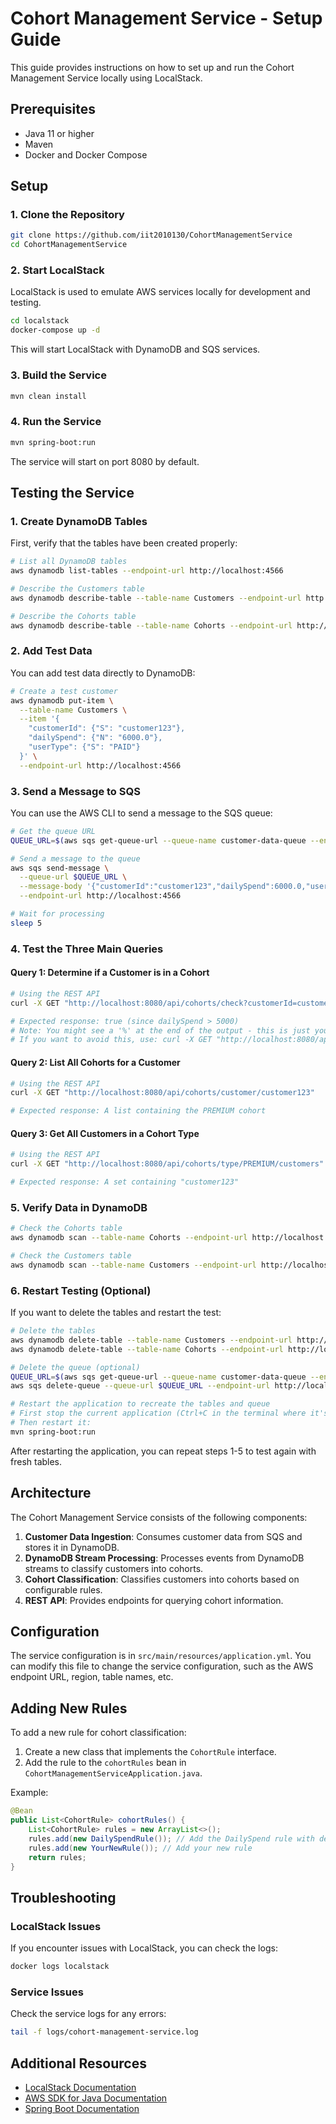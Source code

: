 # Cohort Management Service - Setup Guide

This guide provides instructions on how to set up and run the Cohort Management Service locally using LocalStack.

## Prerequisites

- Java 11 or higher
- Maven
- Docker and Docker Compose

## Setup

### 1. Clone the Repository

```bash
git clone https://github.com/iit2010130/CohortManagementService
cd CohortManagementService
```

### 2. Start LocalStack

LocalStack is used to emulate AWS services locally for development and testing.

```bash
cd localstack
docker-compose up -d
```

This will start LocalStack with DynamoDB and SQS services.

### 3. Build the Service

```bash
mvn clean install
```

### 4. Run the Service

```bash
mvn spring-boot:run
```

The service will start on port 8080 by default.

## Testing the Service

### 1. Create DynamoDB Tables

First, verify that the tables have been created properly:

```bash
# List all DynamoDB tables
aws dynamodb list-tables --endpoint-url http://localhost:4566

# Describe the Customers table
aws dynamodb describe-table --table-name Customers --endpoint-url http://localhost:4566

# Describe the Cohorts table
aws dynamodb describe-table --table-name Cohorts --endpoint-url http://localhost:4566
```

### 2. Add Test Data

You can add test data directly to DynamoDB:

```bash
# Create a test customer
aws dynamodb put-item \
  --table-name Customers \
  --item '{
    "customerId": {"S": "customer123"},
    "dailySpend": {"N": "6000.0"},
    "userType": {"S": "PAID"}
  }' \
  --endpoint-url http://localhost:4566
```

### 3. Send a Message to SQS

You can use the AWS CLI to send a message to the SQS queue:

```bash
# Get the queue URL
QUEUE_URL=$(aws sqs get-queue-url --queue-name customer-data-queue --endpoint-url http://localhost:4566 --query 'QueueUrl' --output text)

# Send a message to the queue
aws sqs send-message \
  --queue-url $QUEUE_URL \
  --message-body '{"customerId":"customer123","dailySpend":6000.0,"userType":"PAID"}' \
  --endpoint-url http://localhost:4566

# Wait for processing
sleep 5
```

### 4. Test the Three Main Queries

#### Query 1: Determine if a Customer is in a Cohort

```bash
# Using the REST API
curl -X GET "http://localhost:8080/api/cohorts/check?customerId=customer123&cohortType=PREMIUM"

# Expected response: true (since dailySpend > 5000)
# Note: You might see a '%' at the end of the output - this is just your terminal prompt
# If you want to avoid this, use: curl -X GET "http://localhost:8080/api/cohorts/check?customerId=customer123&cohortType=PREMIUM" -w '\n'
```

#### Query 2: List All Cohorts for a Customer

```bash
# Using the REST API
curl -X GET "http://localhost:8080/api/cohorts/customer/customer123"

# Expected response: A list containing the PREMIUM cohort
```

#### Query 3: Get All Customers in a Cohort Type

```bash
# Using the REST API
curl -X GET "http://localhost:8080/api/cohorts/type/PREMIUM/customers"

# Expected response: A set containing "customer123"
```

### 5. Verify Data in DynamoDB

```bash
# Check the Cohorts table
aws dynamodb scan --table-name Cohorts --endpoint-url http://localhost:4566

# Check the Customers table
aws dynamodb scan --table-name Customers --endpoint-url http://localhost:4566
```

### 6. Restart Testing (Optional)

If you want to delete the tables and restart the test:

```bash
# Delete the tables
aws dynamodb delete-table --table-name Customers --endpoint-url http://localhost:4566
aws dynamodb delete-table --table-name Cohorts --endpoint-url http://localhost:4566

# Delete the queue (optional)
QUEUE_URL=$(aws sqs get-queue-url --queue-name customer-data-queue --endpoint-url http://localhost:4566 --query 'QueueUrl' --output text)
aws sqs delete-queue --queue-url $QUEUE_URL --endpoint-url http://localhost:4566

# Restart the application to recreate the tables and queue
# First stop the current application (Ctrl+C in the terminal where it's running)
# Then restart it:
mvn spring-boot:run
```

After restarting the application, you can repeat steps 1-5 to test again with fresh tables.

## Architecture

The Cohort Management Service consists of the following components:

1. **Customer Data Ingestion**: Consumes customer data from SQS and stores it in DynamoDB.
2. **DynamoDB Stream Processing**: Processes events from DynamoDB streams to classify customers into cohorts.
3. **Cohort Classification**: Classifies customers into cohorts based on configurable rules.
4. **REST API**: Provides endpoints for querying cohort information.

## Configuration

The service configuration is in `src/main/resources/application.yml`. You can modify this file to change the service configuration, such as the AWS endpoint URL, region, table names, etc.

## Adding New Rules

To add a new rule for cohort classification:

1. Create a new class that implements the `CohortRule` interface.
2. Add the rule to the `cohortRules` bean in `CohortManagementServiceApplication.java`.

Example:

```java
@Bean
public List<CohortRule> cohortRules() {
    List<CohortRule> rules = new ArrayList<>();
    rules.add(new DailySpendRule()); // Add the DailySpend rule with default threshold (5000)
    rules.add(new YourNewRule()); // Add your new rule
    return rules;
}
```

## Troubleshooting

### LocalStack Issues

If you encounter issues with LocalStack, you can check the logs:

```bash
docker logs localstack
```

### Service Issues

Check the service logs for any errors:

```bash
tail -f logs/cohort-management-service.log
```

## Additional Resources

- [LocalStack Documentation](https://docs.localstack.cloud/)
- [AWS SDK for Java Documentation](https://docs.aws.amazon.com/sdk-for-java/)
- [Spring Boot Documentation](https://docs.spring.io/spring-boot/docs/current/reference/htmlsingle/)
